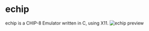 # echip
echip is a CHIP-8 Emulator written in C, using X11.
![echip preview](https://github.com/Your_Repository_Name/Your_GIF_Name.gif)
